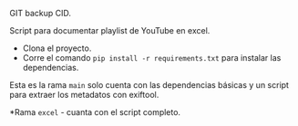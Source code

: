 GIT backup CID.

Script para documentar playlist de YouTube en excel.

- Clona el proyecto.
- Corre el comando ```pip install -r requirements.txt``` para instalar las dependencias.

Esta es la rama ```main``` solo cuenta con las dependencias básicas y un script para extraer los metadatos con exiftool.

*Rama ```excel``` - cuanta con el script completo.
